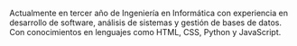 Actualmente en tercer año de Ingeniería en Informática con experiencia en desarrollo de software, análisis de sistemas y gestión de bases de datos.  
Con conocimientos en lenguajes como HTML, CSS, Python y JavaScript. 

